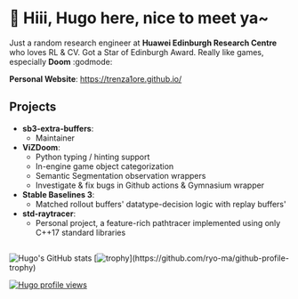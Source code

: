 # 👋 Hiii, Hugo here, nice to meet ya~ 
Just a random research engineer at **Huawei Edinburgh Research Centre** who loves RL & CV. Got a Star of Edinburgh Award.
Really like games, especially **Doom** :godmode:

**Personal Website**: 
https://trenza1ore.github.io/

## Projects
- **sb3-extra-buffers**:
    - Maintainer
- **ViZDoom**:
    - Python typing / hinting support
    - In-engine game object categorization
    - Semantic Segmentation observation wrappers
    - Investigate & fix bugs in Github actions & Gymnasium wrapper
- **Stable Baselines 3**:
    - Matched rollout buffers' datatype-decision logic with replay buffers'
- **std-raytracer**:
    - Personal project, a feature-rich pathtracer implemented using only C++17 standard libraries

## 

![Hugo's GitHub stats](https://github-readme-stats.vercel.app/api?username=Trenza1ore&show=prs_merged,prs_merged_percentage&include_all_commits=false&rank_icon=github&show_icons=true)
[![trophy](https://github-profile-trophy.vercel.app/?username=Trenza1ore&theme=gitdimmed&column=4&rank=-?)](https://github.com/ryo-ma/github-profile-trophy)
<!--
**Trenza1ore/Trenza1ore** is a ✨ _special_ ✨ repository because its `README.md` (this file) appears on your GitHub profile.

Here are some ideas to get you started:

- 🔭 I’m currently working on ...
- 🌱 I’m currently learning ...
- 👯 I’m looking to collaborate on ...
- 🤔 I’m looking for help with ...
- 💬 Ask me about ...
- 📫 How to reach me: ...
- 😄 Pronouns: ...
- ⚡ Fun fact: ...
![lang-stat](https://github-readme-stats.vercel.app/api/top-langs/?username=Trenza1ore&size_weight=1.0&count_weight=0.0&langs_count=20&layout=donut-vertical)
-->
[![Hugo profile views](https://u8views.com/api/v1/github/profiles/25863274/views/day-week-month-total-count.svg)](https://u8views.com/github/Trenza1ore)
